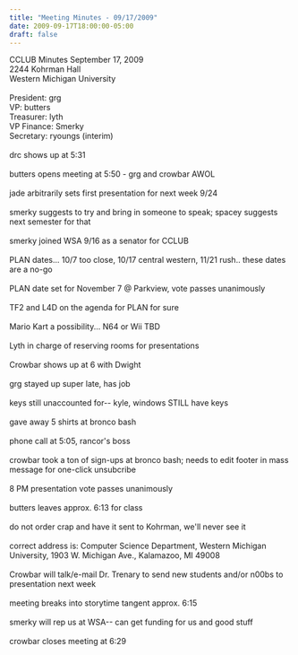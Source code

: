 ```yaml
---
title: "Meeting Minutes - 09/17/2009"
date: 2009-09-17T18:00:00-05:00
draft: false
---
```


CCLUB Minutes September 17, 2009<br />
2244 Kohrman Hall<br />
Western Michigan University<br />
<br />
President: grg<br />
VP: butters<br />
Treasurer: lyth<br />
VP Finance: Smerky<br />
Secretary: ryoungs (interim)<br />
<br />
drc shows up at 5:31<br />
<br />
butters opens meeting at 5:50 - grg and crowbar AWOL<br />
<br />
jade arbitrarily sets first presentation for next week 9/24<br />
<br />
smerky suggests to try and bring in someone to speak; spacey suggests next semester for that<br />
<br />
smerky joined WSA 9/16 as a senator for CCLUB<br />
<br />
PLAN dates... 10/7 too close, 10/17 central western, 11/21 rush.. these dates are a no-go<br />
<br />
PLAN date set for November 7 @ Parkview, vote passes unanimously<br />
<br />
TF2 and L4D on the agenda for PLAN for sure<br />
<br />
Mario Kart a possibility... N64 or Wii TBD<br />
<br />
Lyth in charge of reserving rooms for presentations<br />
<br />
Crowbar shows up at 6 with Dwight<br />
<br />
grg stayed up super late, has job<br />
<br />
keys still unaccounted for-- kyle, windows STILL have keys<br />
<br />
gave away 5 shirts at bronco bash<br />
<br />
phone call at 5:05, rancor's boss<br />
<br />
crowbar took a ton of sign-ups at bronco bash; needs to edit footer in mass message for one-click unsubcribe<br />
<br />
8 PM presentation vote passes unanimously<br />
<br />
butters leaves approx. 6:13 for class<br />
<br />
do not order crap and have it sent to Kohrman, we'll never see it<br />
<br />
correct address is: Computer Science Department, Western Michigan University, 1903 W. Michigan Ave., Kalamazoo, MI 49008<br />
<br />
Crowbar will talk/e-mail Dr. Trenary to send new students and/or n00bs to presentation next week<br />
<br />
meeting breaks into storytime tangent approx. 6:15<br />
<br />
smerky will rep us at WSA-- can get funding for us and good stuff<br />
<br />
crowbar closes meeting at 6:29